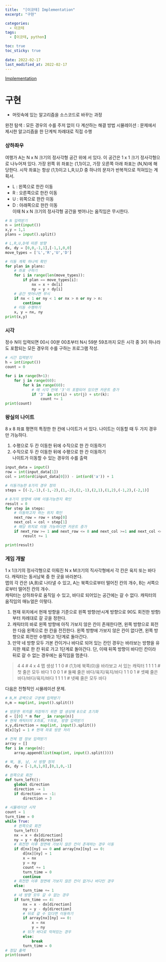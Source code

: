 ```yaml
---
title:  "[이코테] Implementation"
excerpt: "구현"

categories:
  - 이코테
tags:
  - [이코테, python]

toc: true
toc_sticky: true
 
date: 2022-02-17
last_modified_at: 2022-02-17
---
```

[Implementation](https://github.com/SteveArseneLee/Algorithm-Summary/tree/main/Implementation)
# 구현
- 머릿속에 있는 알고리즘을 소스코드로 바꾸는 과정

완전 탐색 : 모든 경우의 수를 주저 없이 다 계산하는 해결 방법
시뮬레이션 : 문제에서 제시한 알고리즘을 한 단계씩 차례대로 직접 수행

### 상하좌우
여행가 A는 N x N 크기의 정사각형 공간 위에 서 있다. 이 공간은 1 x 1 크기 정사각형으로 나누어져 있다. 
가장 왼쪽 위 좌표는 (1,1)이고, 가장 오른쪽 아래 좌표는 (N,N)에 해당한다. 시작 좌표는 항상 (1,1)이고 L,R,U,D 중 하나의 문자가 반복적으로 적혀있는 계획서.  
- L : 왼쪽으로 한칸 이동
- R : 오른쪽으로 한칸 이동
- U : 위쪽으로 한칸 이동
- D : 아래쪽으로 한칸 이동  
이때 N x N 크기의 정사각형 공간을 벗어나는 움직임은 무시한다.  

```python
# N 입력받기
n = int(input())
x,y = 1,1
plans = input().split()

# L,R,U,D에 따른 방향
dx, dy = [0,0,-1,1],[-1,1,0,0]
move_types = ['L','R','U','D']

# 이동 계획 하나씩 확인
for plan in plans:
    # 좌표 구하기
    for i in range(len(move_types)):
        if plan == move_types[i]:
            nx = x + dx[i]
            ny = y + dy[i]
    # 공간 벗어나면 무시
    if nx < 1 or ny < 1 or nx > n or ny > n:
        continue
    # 이동 수행하기
    x, y = nx, ny
print(x,y)
```

### 시각
정수 N이 입력되면 00시 00분 00초부터 N시 59분 59초까지 모든 시각 중 3이 하나라도 포함되는 모든 경우의 수를 구하는 프로그램 작성.  
```python
# 시간 입력받기
h = int(input())
count = 0

for i in range(h+1):
    for j in range(60):
        for k in range(60):
            # 매 시각 안에 '3'이 포함되어 있으면 카운트 증가
            if '3' in str(i) + str(j) + str(k):
                count += 1
print(count)
```

### 왕실의 나이트
8 x 8 좌표 평면의 특정한 한 칸에 나이트가 서 있다. 나이트는 이동할 때 두 가지 경우만 가능하다.
1. 수평으로 두 칸 이동한 뒤에 수직으로 한 칸 이동하기
2. 수직으로 두 칸 이동한 뒤에 수평으로 한 칸 이동하기  
나이트가 이동할 수 있는 경우의 수를 출력  

```python
input_data = input()
row = int(input_data[1])
col = int(ord(input_data[0])) - int(ord('a')) + 1

# 이동가능한 8가지 경우 정의
steps = [(-2,-1),(-1,-2),(1,-2),(2,-1),(2,1),(1,2),(-1,2),(-2,1)]

# 8가지 방향에 대해 이동가능한지 확인
result = 0
for step in steps:
    # 이동하고자 하는 위치 확인
    next_row = row + step[0]
    next_col = col + step[1]
    # 해당 위치로 이동 가능하다면 카운트 증가
    if next_row >= 1 and next_row <= 8 and next_col >=1 and next_col <= 8:
        result += 1

print(result)
```


### 게임 개발
1 x 1크기의 정사각형으로 이뤄진 N x M크기의 직사각형에서 각 칸은 육지 또는 바다다. 캐릭터는 동서남북 중 한 곳을 바라본다.  
맵의 각 칸은 (A,B)로 나타낼 수 있고, A는 북쪽으로부터 떨어진 칸의 개수, B는 서쪽으로부터 떨어진 칸의 개수.  
캐릭터는 상하좌우로 움직일 수 있고, 바다로 되어있는 공간에는 갈 수 없다. 캐릭터의 움직임의 매뉴얼은 이렇다.  
1. 현재 위치에서 현재 방향을 기준으로 왼쪽 방향(반시계 방향으로 90도 회전한 방향)부터 차례대로 갈 곳을 정한다.
2. 캐릭터의 바로 왼쪽 방향에 아직 가보지 않은 칸이 존재한다면, 왼쪽 방향으로 회전한 다음 왼쪽으로 한 칸을 전진한다. 왼쪽 방향에 가보지 않은 칸이 없다면, 왼쪽 방향으로 회전만 수행하고 1단계로 돌아간다.
3. 만약 네 방향 모두 가본 칸이거나 바다로 되어 있는 칸인 경우는 바라보는 방향을 유지한 채로 한 칸 뒤로 가고 1단계로 돌아간다. 단, 이때 뒤쪽 방향이 바다인 칸이라 뒤로 갈 수 없는 경우에는 움직임을 멈춘다.  
> 4 4     # 4 x 4 맵 생성
1 1 0     # (1,1)에 북쪽(0)을 바라보고 서 있는 캐릭터
1 1 1 1   # 첫 줄은 모두 바다
1 0 0 1   # 둘째 줄은 바다/육지/육지/바다
1 1 0 1   # 셋째 줄은 바다/바다/육지/바다
1 1 1 1   # 넷째 줄은 모두 바다

다음은 전형적인 시뮬레이션 문제.
```python
# N,M 공백으로 구분해 입력받기
n,m = map(int, input().split())

# 방문한 위치를 저장하기 위한 맵 생성해 0으로 초기화
d = [[0] * m for _ in range(n)]
# 현재 캐릭터의 X좌표, Y좌표, 방향 입력받기
x,y,direction = map(int, input().split())
d[x][y] = 1 # 현재 좌표 방문 처리

# 전체 맵 정보 입력받기
array = []
for i in range(n):
    array.append(list(map(int, input().split())))

# 북, 동, 남, 서 방향 정의
dx, dy = [-1,0,1,0],[0,1,0,-1]

# 왼쪽으로 회전
def turn_left():
    global direction
    direction -= 1
    if direction == -1:
        direction = 3
        
# 시뮬레이션 시작
count = 1
turn_time = 0
while True:
    # 왼쪽으로 회전
    turn_left()
    nx = x + dx[direction]
    ny = y + dy[direction]
    # 회전한 이후 정면에 가보지 않은 칸이 존재하는 경우 이동
    if d[nx][ny] == 0 and array[nx][ny] == 0:
        d[nx][ny] = 1
        x = nx
        y = ny
        count += 1
        turn_time = 0
        continue
    # 회전한 이후 정면에 가보지 않은 칸이 없거나 바다인 경우
    else:
        turn_time += 1
    # 네 방향 모두 갈 수 없는 경우
    if turn_time == 4:
        nx = x - dx[direction]
        ny = y - dy[direction]
        # 뒤로 갈 수 있다면 이동하기
        if array[nx][ny] == 0:
            x = nx
            y = ny
        # 뒤가 바다로 막혀있는 경우
        else:
            break
        turn_time = 0
# 정답 출력
print(count)
```